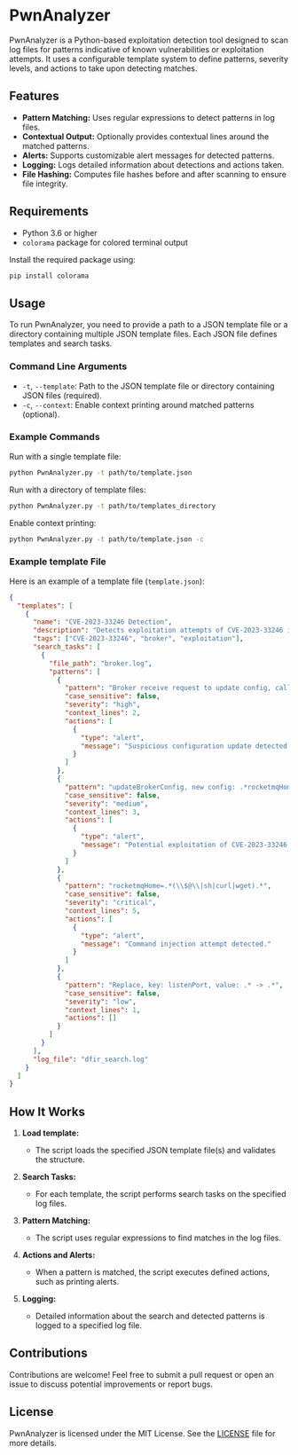 # PwnAnalyzer

PwnAnalyzer is a Python-based exploitation detection tool designed to scan log files for patterns indicative of known vulnerabilities or exploitation attempts. It uses a configurable template system to define patterns, severity levels, and actions to take upon detecting matches.

## Features

- **Pattern Matching:** Uses regular expressions to detect patterns in log files.
- **Contextual Output:** Optionally provides contextual lines around the matched patterns.
- **Alerts:** Supports customizable alert messages for detected patterns.
- **Logging:** Logs detailed information about detections and actions taken.
- **File Hashing:** Computes file hashes before and after scanning to ensure file integrity.

## Requirements

- Python 3.6 or higher
- `colorama` package for colored terminal output

Install the required package using:

```bash
pip install colorama
```

## Usage

To run PwnAnalyzer, you need to provide a path to a JSON template file or a directory containing multiple JSON template files. Each JSON file defines templates and search tasks.

### Command Line Arguments

- `-t`, `--template`: Path to the JSON template file or directory containing JSON files (required).
- `-c`, `--context`: Enable context printing around matched patterns (optional).

### Example Commands

Run with a single template file:

```bash
python PwnAnalyzer.py -t path/to/template.json
```

Run with a directory of template files:

```bash
python PwnAnalyzer.py -t path/to/templates_directory
```

Enable context printing:

```bash
python PwnAnalyzer.py -t path/to/template.json -c
```

### Example template File

Here is an example of a template file (`template.json`):

```json
{
  "templates": [
    {
      "name": "CVE-2023-33246 Detection",
      "description": "Detects exploitation attempts of CVE-2023-33246 in broker.log.",
      "tags": ["CVE-2023-33246", "broker", "exploitation"],
      "search_tasks": [
        {
          "file_path": "broker.log",
          "patterns": [
            {
              "pattern": "Broker receive request to update config, caller address=.*",
              "case_sensitive": false,
              "severity": "high",
              "context_lines": 2,
              "actions": [
                {
                  "type": "alert",
                  "message": "Suspicious configuration update detected."
                }
              ]
            },
            {
              "pattern": "updateBrokerConfig, new config: .*rocketmqHome=.*",
              "case_sensitive": false,
              "severity": "medium",
              "context_lines": 3,
              "actions": [
                {
                  "type": "alert",
                  "message": "Potential exploitation of CVE-2023-33246 detected."
                }
              ]
            },
            {
              "pattern": "rocketmqHome=.*(\\$@\\|sh|curl|wget).*",
              "case_sensitive": false,
              "severity": "critical",
              "context_lines": 5,
              "actions": [
                {
                  "type": "alert",
                  "message": "Command injection attempt detected."
                }
              ]
            },
            {
              "pattern": "Replace, key: listenPort, value: .* -> .*",
              "case_sensitive": false,
              "severity": "low",
              "context_lines": 1,
              "actions": []
            }
          ]
        }
      ],
      "log_file": "dfir_search.log"
    }
  ]
}
```

## How It Works

1. **Load template:**
   - The script loads the specified JSON template file(s) and validates the structure.

2. **Search Tasks:**
   - For each template, the script performs search tasks on the specified log files.

3. **Pattern Matching:**
   - The script uses regular expressions to find matches in the log files.

4. **Actions and Alerts:**
   - When a pattern is matched, the script executes defined actions, such as printing alerts.

5. **Logging:**
   - Detailed information about the search and detected patterns is logged to a specified log file.

## Contributions

Contributions are welcome! Feel free to submit a pull request or open an issue to discuss potential improvements or report bugs.

## License

PwnAnalyzer is licensed under the MIT License. See the [LICENSE](LICENSE) file for more details.